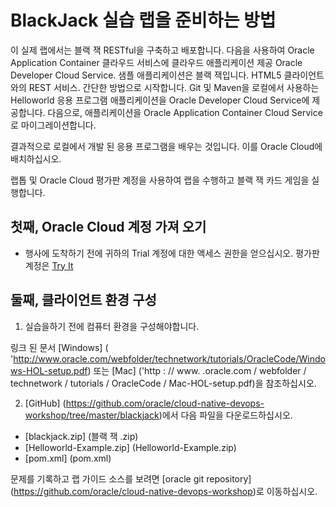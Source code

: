# BlackJack 실습 랩을 준비하는 방법

이 실제 랩에서는 블랙 잭 RESTful을 구축하고 배포합니다. 
다음을 사용하여 Oracle Application Container 클라우드 서비스에 클라우드 애플리케이션 제공 
Oracle Developer Cloud Service. 샘플 애플리케이션은 블랙 잭입니다. 
HTML5 클라이언트와의 REST 서비스. 간단한 방법으로 시작합니다. 
Git 및 Maven을 로컬에서 사용하는 Helloworld 응용 프로그램 
애플리케이션을 Oracle Developer Cloud Service에 제공합니다. 다음으로, 
애플리케이션을 Oracle Application Container Cloud Service로 마이그레이션합니다. 

결과적으로 로컬에서 개발 된 응용 프로그램을 배우는 것입니다. 
이를 Oracle Cloud에 배치하십시오. 

랩톱 및 Oracle Cloud 평가판 계정을 사용하여 랩을 수행하고 블랙 잭 카드 게임을 실행합니다. 

## 첫째, Oracle Cloud 계정 가져 오기

- 행사에 도착하기 전에 귀하의 Trial 계정에 대한 액세스 권한을 얻으십시오. 평가판 계정은 [Try 
    It](http://cloud.oracle.com/tryit)

## 둘째, 클라이언트 환경 구성

1. 실습을하기 전에 컴퓨터 환경을 구성해야합니다. 

링크 된 문서 [Windows] ( &#39;http://www.oracle.com/webfolder/technetwork/tutorials/OracleCode/Windows-HOL-setup.pdf) 또는 [Mac] (&#39;http : // www. .oracle.com / webfolder / technetwork / tutorials / OracleCode / Mac-HOL-setup.pdf)을 참조하십시오. 

2. [GitHub] (https://github.com/oracle/cloud-native-devops-workshop/tree/master/blackjack)에서 다음 파일을 다운로드하십시오. 
- [blackjack.zip] (블랙 잭 .zip) 
- [Helloworld-Example.zip] (Helloworld-Example.zip) 
- [pom.xml] (pom.xml) 

문제를 기록하고 랩 가이드 소스를 보려면 [oracle git repository] (https://github.com/oracle/cloud-native-devops-workshop)로 이동하십시오. 

